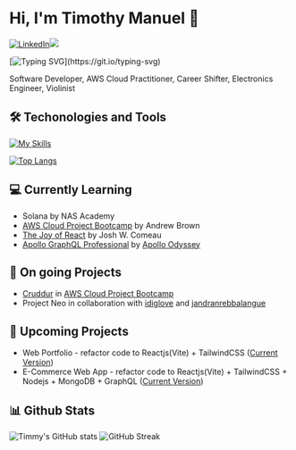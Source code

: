 # Hi, I'm Timothy Manuel 👋

[![LinkedIn](https://img.shields.io/badge/LinkedIn-%230077B5.svg?&style=flat-square&logo=linkedin&logoColor=white)](https://www.linkedin.com/in/tmanuel-timmy-cde)![](https://komarev.com/ghpvc/?username=timmy-cde&style=flat-square&color=brightgreen)

[![Typing SVG](https://readme-typing-svg.demolab.com?font=Fira+Code&weight=500&pause=1000&width=435&lines=Software+Developer;AWS+Cloud+Practitioner;Career+Shifter;Electronics+Engineer;Violinist;Nice+to+meet+you!....)](https://git.io/typing-svg)

Software Developer, AWS Cloud Practitioner, Career Shifter, Electronics Engineer, Violinist

## 🛠️ Techonologies and Tools
[![My Skills](https://skillicons.dev/icons?i=html,css,js,py,ts,php,bootstrap,react,vite,nodejs,express,nestjs,apollo,mongodb,mysql,graphql,postman,vercel,aws,bash,git,github,vscode)](https://skillicons.dev)

[![Top Langs](https://github-readme-stats.vercel.app/api/top-langs/?username=timmy-cde&size_weight=0.5&count_weight=0.5&langs_count=10&layout=compact&theme=ocean_dark)](https://github.com/timmy-cde/github-readme-stats)

## 💻 Currently Learning
* Solana by NAS Academy
* [AWS Cloud Project Bootcamp](https://aws.cloudprojectbootcamp.com/) by Andrew Brown
* [The Joy of React](https://www.joyofreact.com/) by Josh W. Comeau
* [Apollo GraphQL Professional](https://www.apollographql.com/tutorials/certifications/apollo-graph-professional) by [Apollo Odyssey](https://www.apollographql.com/tutorials/)

## 🔭 On going Projects
* [Cruddur](https://github.com/timmy-cde/aws-bootcamp-cruddur-2023) in [AWS Cloud Project Bootcamp](https://aws.cloudprojectbootcamp.com/)
* Project Neo in collaboration with [idiglove](https://github.com/idiglove) and [jandranrebbalangue](https://github.com/jandranrebbalangue)

## 🚀 Upcoming Projects
* Web Portfolio - refactor code to Reactjs(Vite) + TailwindCSS ([Current Version](https://timmy-cde.github.io/webportfolio/))
* E-Commerce Web App - refactor code to Reactjs(Vite) + TailwindCSS + Nodejs + MongoDB + GraphQL ([Current Version](https://mern-full-stack-kkc6up71p-timmy-cde.vercel.app/))

## 📊 Github Stats
![Timmy's GitHub stats](https://github-readme-stats.vercel.app/api?username=timmy-cde&show_icons=true&theme=ocean_dark)
![GitHub Streak](http://github-readme-streak-stats.herokuapp.com?user=timmy-cde&theme=ocean-dark&hide_border=false)

<!--
**timmy-cde/timmy-cde** is a ✨ _special_ ✨ repository because its `README.md` (this file) appears on your GitHub profile.
dark, radical, merko, gruvbox, tokyonight, onedark, cobalt, synthwave, highcontrast, dracula
Here are some ideas to get you started:

- 🔭 I’m currently working on ...
- 🌱 I’m currently learning ...
- 👯 I’m looking to collaborate on ...
- 🤔 I’m looking for help with ...
- 💬 Ask me about ...
- 📫 How to reach me: ...
- 😄 Pronouns: ...
- ⚡ Fun fact: ...
-->
